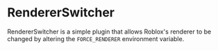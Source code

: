 # RendererSwitcher
RendererSwitcher is a simple plugin that allows Roblox's renderer to be changed by altering the `FORCE_RENDERER` environment variable.